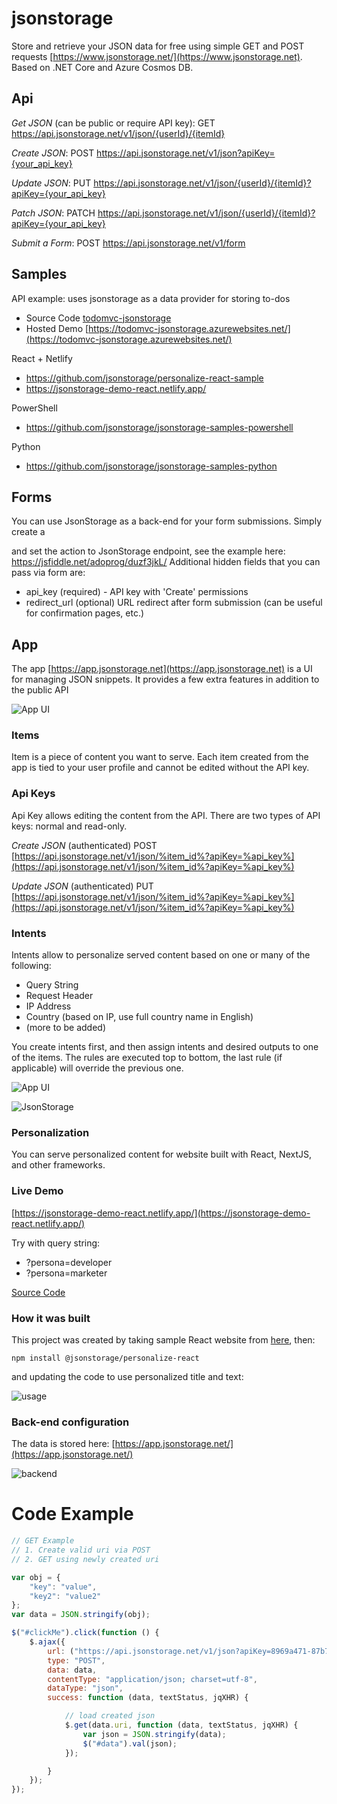 # jsonstorage

Store and retrieve your JSON data for free using simple GET and POST requests [https://www.jsonstorage.net/](https://www.jsonstorage.net). Based on .NET Core and Azure Cosmos DB.

## Api

*Get JSON* (can be public or require API key):
GET https://api.jsonstorage.net/v1/json/{userId}/{itemId}

*Create JSON*:
POST https://api.jsonstorage.net/v1/json?apiKey={your_api_key}

*Update JSON*:
PUT https://api.jsonstorage.net/v1/json/{userId}/{itemId}?apiKey={your_api_key}

*Patch JSON*:
PATCH https://api.jsonstorage.net/v1/json/{userId}/{itemId}?apiKey={your_api_key}

*Submit a Form*:
POST https://api.jsonstorage.net/v1/form

## Samples

API example: uses jsonstorage as a data provider for storing to-dos
* Source Code [todomvc-jsonstorage](https://github.com/adoprog/todomvc-angular2-jsonstorage)
* Hosted Demo [https://todomvc-jsonstorage.azurewebsites.net/](https://todomvc-jsonstorage.azurewebsites.net/)

React + Netlify
* https://github.com/jsonstorage/personalize-react-sample
* https://jsonstorage-demo-react.netlify.app/

PowerShell
* https://github.com/jsonstorage/jsonstorage-samples-powershell

Python
* https://github.com/jsonstorage/jsonstorage-samples-python

## Forms

You can use JsonStorage as a back-end for your form submissions. Simply create a <form> and set the action to JsonStorage endpoint, see the example here: https://jsfiddle.net/adoprog/duzf3jkL/
Additional hidden fields that you can pass via form are:

* api_key (required) - API key with 'Create' permissions
* redirect_url (optional) URL redirect after form submission (can be useful for confirmation pages, etc.)

## App

The app [https://app.jsonstorage.net](https://app.jsonstorage.net) is a UI for managing JSON snippets. It provides a few extra features in addition to the public API

![App UI](/docs/images/app.png)

### Items

Item is a piece of content you want to serve. Each item created from the app is tied to your user profile and cannot be edited without the API key.

### Api Keys

Api Key allows editing the content from the API. There are two types of API keys: normal and read-only.

*Create JSON* (authenticated)
POST [https://api.jsonstorage.net/v1/json/%item_id%?apiKey=%api_key%](https://api.jsonstorage.net/v1/json/%item_id%?apiKey=%api_key%)

*Update JSON* (authenticated)
PUT [https://api.jsonstorage.net/v1/json/%item_id%?apiKey=%api_key%](https://api.jsonstorage.net/v1/json/%item_id%?apiKey=%api_key%)

### Intents

Intents allow to personalize served content based on one or many of the following:

* Query String
* Request Header
* IP Address
* Country (based on IP, use full country name in English)
* (more to be added)

You create intents first, and then assign intents and desired outputs to one of the items. The rules are executed top to bottom, the last rule (if applicable) will override the previous one.

![App UI](/docs/images/virtual.png)

![JsonStorage](https://2.bp.blogspot.com/-iMkQcOCzFcs/WJI4rcHrLyI/AAAAAAAAEM4/Hcggu0JjauEY7NUpqioZIofZFyyuX1ffwCLcB/s1600/Plan.png)

### Personalization

You can serve personalized content for website built with React, NextJS, and other frameworks.

### Live Demo

[https://jsonstorage-demo-react.netlify.app/](https://jsonstorage-demo-react.netlify.app/)

Try with query string:

* ?persona=developer
* ?persona=marketer

[Source Code](https://github.com/adoprog/jsonstorage-demo-react)

### How it was built

This project was created by taking sample React website from [here](https://github.com/issaafalkattan/React-Landing-Page-Template), then:

```npm install @jsonstorage/personalize-react```

and updating the code to use personalized title and text:

![usage](/docs/images/usage.PNG)

### Back-end configuration

The data is stored here: [https://app.jsonstorage.net/](https://app.jsonstorage.net/)

![backend](/docs/images//backend.PNG)

# Code Example

```javascript
// GET Example
// 1. Create valid uri via POST
// 2. GET using newly created uri

var obj = {
    "key": "value",
    "key2": "value2"
};
var data = JSON.stringify(obj);

$("#clickMe").click(function () {
    $.ajax({
        url: ("https://api.jsonstorage.net/v1/json?apiKey=8969a471-87b7-4758-9f34-b090d396d9bb&name=jsfiddle-" + new Date().toISOString()),
        type: "POST",
        data: data,
        contentType: "application/json; charset=utf-8",
        dataType: "json",
        success: function (data, textStatus, jqXHR) {

            // load created json
            $.get(data.uri, function (data, textStatus, jqXHR) {
                var json = JSON.stringify(data);
                $("#data").val(json);
            });

        }
    });
});
```